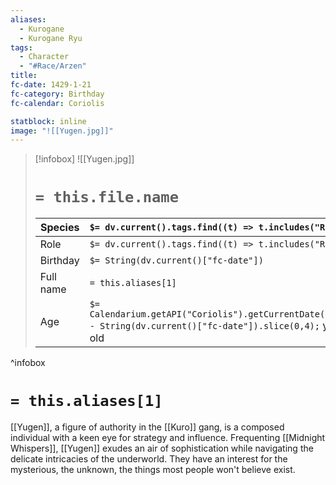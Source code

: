 ```yaml
---
aliases:
  - Kurogane
  - Kurogane Ryu
tags:
  - Character
  - "#Race/Arzen"
title: 
fc-date: 1429-1-21
fc-category: Birthday
fc-calendar: Coriolis

statblock: inline
image: "![[Yugen.jpg]]"
---
```

> [!infobox]
> ![[Yugen.jpg]]
> # `= this.file.name`
> | Species | `$= dv.current().tags.find((t) => t.includes("Race"))` |
> | ---- | ---- |
> | Role | `$= dv.current().tags.find((t) => t.includes("Role"))` |
> | Birthday | `$= String(dv.current()["fc-date"])` |
> | Full name | `= this.aliases[1]`|
> | Age | `$= Calendarium.getAPI("Coriolis").getCurrentDate().year - String(dv.current()["fc-date"]).slice(0,4);` years old|
^infobox
# `= this.aliases[1]`
[[Yugen]], a figure of authority in the [[Kuro]] gang, is a composed individual with a keen eye for strategy and influence. Frequenting [[Midnight Whispers]], [[Yugen]] exudes an air of sophistication while navigating the delicate intricacies of the underworld. They have an interest for the mysterious, the unknown, the things most people won't believe exist.

